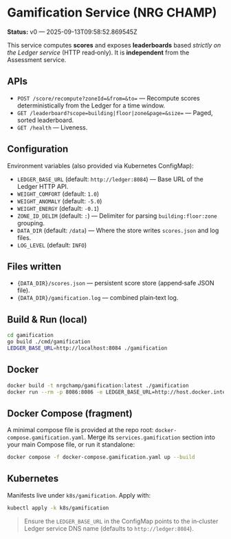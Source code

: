 # Gamification Service (NRG CHAMP)

**Status:** v0 — 2025-09-13T09:58:52.869545Z

This service computes **scores** and exposes **leaderboards** based *strictly on the Ledger service* (HTTP read‑only).
It is **independent** from the Assessment service.

## APIs

- `POST /score/recompute?zoneId=&from=&to=` — Recompute scores deterministically from the Ledger for a time window.
- `GET /leaderboard?scope=building|floor|zone&page=&size=` — Paged, sorted leaderboard.
- `GET /health` — Liveness.

## Configuration

Environment variables (also provided via Kubernetes ConfigMap):

- `LEDGER_BASE_URL` (default: `http://ledger:8084`) — Base URL of the Ledger HTTP API.
- `WEIGHT_COMFORT` (default: `1.0`)
- `WEIGHT_ANOMALY` (default: `-5.0`)
- `WEIGHT_ENERGY` (default: `-0.1`)
- `ZONE_ID_DELIM` (default: `:`) — Delimiter for parsing `building:floor:zone` grouping.
- `DATA_DIR` (default: `/data`) — Where the store writes `scores.json` and log files.
- `LOG_LEVEL` (default: `INFO`)

## Files written

- `{DATA_DIR}/scores.json` — persistent score store (append‑safe JSON file).
- `{DATA_DIR}/gamification.log` — combined plain‑text log.

## Build & Run (local)

```bash
cd gamification
go build ./cmd/gamification
LEDGER_BASE_URL=http://localhost:8084 ./gamification
```

## Docker

```bash
docker build -t nrgchamp/gamification:latest ./gamification
docker run --rm -p 8086:8086 -e LEDGER_BASE_URL=http://host.docker.internal:8084 -v $PWD/data:/data nrgchamp/gamification:latest
```

## Docker Compose (fragment)

A minimal compose file is provided at the repo root: `docker-compose.gamification.yaml`.
Merge its `services.gamification` section into your main Compose file, or run it standalone:

```bash
docker compose -f docker-compose.gamification.yaml up --build
```

## Kubernetes

Manifests live under `k8s/gamification`. Apply with:

```bash
kubectl apply -k k8s/gamification
```

> Ensure the `LEDGER_BASE_URL` in the ConfigMap points to the in‑cluster Ledger service DNS name (defaults to `http://ledger:8084`).

